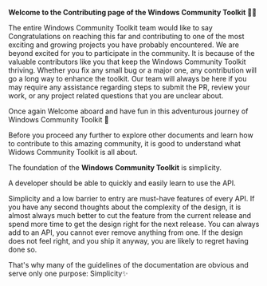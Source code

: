 **Welcome to the Contributing page of the Windows Community Toolkit :tada::tada:**

The entire Windows Community Toolkit team would like to say Congratulations on reaching this far and contributing to one of the most exciting and growing projects you have probably encountered. We are beyond excited for you to participate in the community. It is because of the valuable contributors like you that keep the Windows Community Toolkit thriving. Whether you fix any small bug or a major one, any contribution will go a long way to enhance the toolkit. Our team will always be here if you may require any assistance regarding steps to submit the PR, review your work, or any project related questions that you are unclear about.

Once again Welcome aboard and have fun in this adventurous journey of Windows Community Toolkit :raised_hands:

Before you proceed any further to explore other documents and learn how to contribute to this amazing community, it is good to understand what Widows Community Toolkit is all about.

The foundation of the **Windows Community Toolkit** is simplicity.

A developer should be able to quickly and easily learn to use the API.

Simplicity and a low barrier to entry are must-have features of every API. If you have any second thoughts about the complexity of the design, it is almost always much better to cut the feature from the current release and spend more time to get the design right for the next release.
You can always add to an API, you cannot ever remove anything from one. If the design does not feel right, and you ship it anyway, you are likely to regret having done so.

That's why many of the guidelines of the documentation are obvious and serve only one purpose: Simplicity:sparkles:

